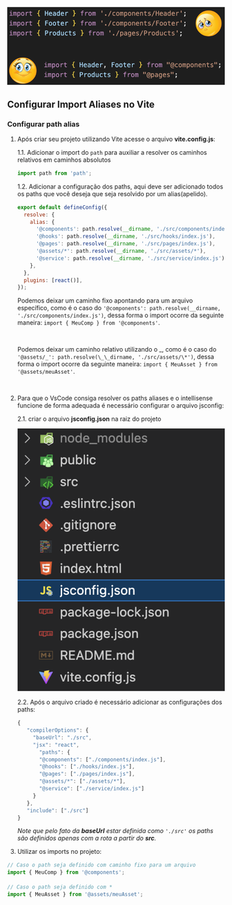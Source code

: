 <center>
    <img alt="Logo Path Aliases" title="Path Aliases" src="./assets/pathAliases/logo-path-aliases.png" />
</center>

## Configurar Import Aliases no Vite


### Configurar path alias

1. Após criar seu projeto utilizando Vite acesse o arquivo **vite.config.js**:

   1.1. Adicionar o import do `path` para auxiliar a resolver os caminhos relativos em caminhos absolutos

   ```js
   import path from 'path';
   ```

   1.2. Adicionar a configuração dos paths, aqui deve ser adicionado todos os paths que você deseja que seja resolvido por um alias(apelido).

   ```js
   export default defineConfig({
     resolve: {
       alias: {
         '@components': path.resolve(__dirname, './src/components/index.js'),
         '@hooks': path.resolve(__dirname, './src/hooks/index.js'),
         '@pages': path.resolve(__dirname, './src/pages/index.js'),
         '@assets/*': path.resolve(__dirname, './src/assets/*'),
         '@service': path.resolve(__dirname, './src/service/index.js'),
       },
     },
     plugins: [react()],
   });
   ```

   Podemos deixar um caminho fixo apontando para um arquivo específico, como é o caso do `'@components': path.resolve(__dirname, './src/components/index.js')`, dessa forma o import ocorre da seguinte maneira: `import { MeuComp } from '@components'`.

   <br/>

   Podemos deixar um caminho relativo utilizando o _, como é o caso do `'@assets/_': path.resolve(\_\_dirname, './src/assets/\*')`, dessa forma o import ocorre da seguinte maneira: `import { MeuAsset } from '@assets/meuAsset'`.

   <br/>

2. Para que o VsCode consiga resolver os paths aliases e o intellisense funcione de forma adequada é necessário configurar o arquivo jsconfig:

   2.1. criar o arquivo **jsconfig.json** na raiz do projeto

   ![Imagem com estrutura do projeto contendo o arquivo jsconfig.json](./assets/pathAliases/image-1.png)

   2.2. Após o arquivo criado é necessário adicionar as configurações dos paths:

   ```js
   {
      "compilerOptions": {
        "baseUrl": "./src",
        "jsx": "react",
          "paths": {
          "@components": ["./components/index.js"],
          "@hooks": ["./hooks/index.js"],
          "@pages": ["./pages/index.js"],
          "@assets/*": ["./assets/*"],
          "@service": ["./service/index.js"]
        }
      },
      "include": ["./src"]
   }
   ```

   _Note que pelo fato da **baseUrl** estar definida como `'./src'` os paths são definidos apenas com a rota a partir do **src**._

3. Utilizar os imports no projeto:

```jsx
// Caso o path seja definido com caminho fixo para um arquivo
import { MeuComp } from '@components';

// Caso o path seja definido com *
import { MeuAsset } from '@assets/meuAsset';
```
